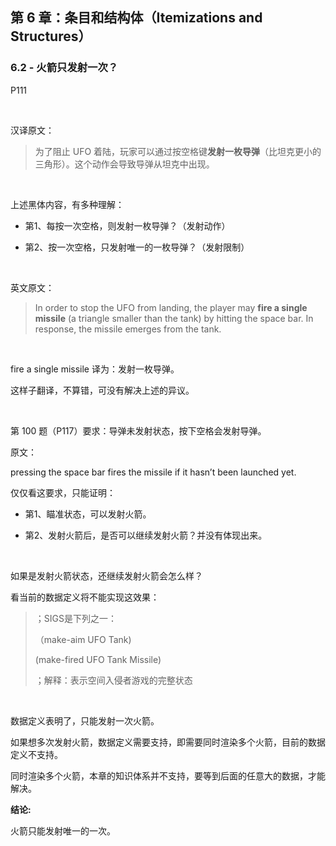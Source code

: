 ## 第 6 章：条目和结构体（Itemizations and Structures）

### 6.2 - 火箭只发射一次？

P111

<br>

汉译原文：
>
>为了阻止 UFO 着陆，玩家可以通过按空格键**发射一枚导弹**（比坦克更小的三角形）。这个动作会导致导弹从坦克中出现。
>

<br>

上述黑体内容，有多种理解：

- 第1、每按一次空格，则发射一枚导弹？（发射动作）
  
- 第2、按一次空格，只发射唯一的一枚导弹？（发射限制）

<br>

英文原文：
>
 >In order to stop the UFO from landing, the player may **fire a single missile** (a triangle smaller than the tank) by hitting the space bar. In response, the missile emerges from the tank. 
>

<br>

fire a single missile 译为：发射一枚导弹。

这样子翻译，不算错，可没有解决上述的异议。

<br>

第 100 题（P117）要求：导弹未发射状态，按下空格会发射导弹。

原文：

pressing the space bar fires the missile if it hasn’t been launched yet.

仅仅看这要求，只能证明：

- 第1、瞄准状态，可以发射火箭。

- 第2、发射火箭后，是否可以继续发射火箭？并没有体现出来。

<br>

如果是发射火箭状态，还继续发射火箭会怎么样？

看当前的数据定义将不能实现这效果：

>
>；SIGS是下列之一：
>
>（make-aim UFO Tank)
>
>(make-fired UFO Tank Missile)
>
>；解释：表示空间入侵者游戏的完整状态
>

<br>

数据定义表明了，只能发射一次火箭。

如果想多次发射火箭，数据定义需要支持，即需要同时渲染多个火箭，目前的数据定义不支持。

同时渲染多个火箭，本章的知识体系并不支持，要等到后面的任意大的数据，才能解决。

**结论:**

火箭只能发射唯一的一次。




